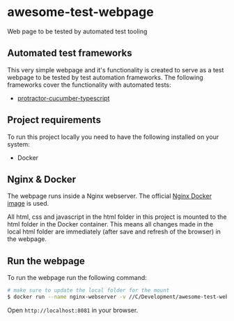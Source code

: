 # awesome-test-webpage
Web page to be tested by automated test tooling

## Automated test frameworks
This very simple webpage and it's functionality is created to serve as a test webpage to be tested by test automation frameworks. The following frameworks cover the functionality with automated tests:
* [protractor-cucumber-typescript](https://github.com/onno-amsterdam/protractor-cucumber-typescript)

## Project requirements
To run this project locally you need to have the following installed on your system:
* Docker

## Nginx & Docker
The webpage runs inside a Nginx webserver. The official [Nginx Docker image](https://hub.docker.com/_/nginx) is used.

All html, css and javascript in the html folder in this project is mounted to the html folder in the Docker container. This means all changes made in the local html folder are immediately (after save and refresh of the browser) in the webpage.

## Run the webpage
To run the webpage run the following command:
```bash
# make sure to update the local folder for the mount
$ docker run --name nginx-webserver -v //C/Development/awesome-test-webpage/html:/usr/share/nginx/html -d -p 8081:80 nginx
```
Open `http://localhost:8081` in your browser.
